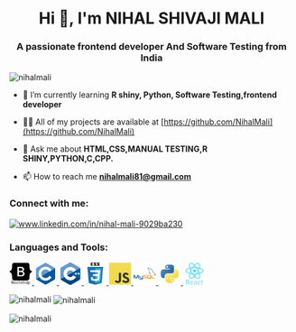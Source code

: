 <h1 align="center">Hi 👋, I'm NIHAL SHIVAJI MALI</h1>
<h3 align="center">A passionate frontend developer And Software Testing from India</h3>

<p align="left"> <img src="https://komarev.com/ghpvc/?username=nihalmali&label=Profile%20views&color=0e75b6&style=flat" alt="nihalmali" /> </p>

- 🌱 I’m currently learning **R shiny, Python, Software Testing,frontend developer**

- 👨‍💻 All of my projects are available at [https://github.com/NihalMali](https://github.com/NihalMali)

- 💬 Ask me about **HTML,CSS,MANUAL TESTING,R SHINY,PYTHON,C,CPP.**

- 📫 How to reach me **nihalmali81@gmail.com**

<h3 align="left">Connect with me:</h3>
<p align="left">
<a href="https://linkedin.com/in/www.linkedin.com/in/nihal-mali-9029ba230" ><img align="center" src="https://raw.githubusercontent.com/rahuldkjain/github-profile-readme-generator/master/src/images/icons/Social/linked-in-alt.svg" alt="www.linkedin.com/in/nihal-mali-9029ba230" height="30" width="40" /></a>
</p>

<h3 align="left">Languages and Tools:</h3>
<p align="left"> <a href="https://getbootstrap.com" target="_blank" rel="noreferrer"> <img src="https://raw.githubusercontent.com/devicons/devicon/master/icons/bootstrap/bootstrap-plain-wordmark.svg" alt="bootstrap" width="40" height="40"/> </a> <a href="https://www.cprogramming.com/" target="_blank" rel="noreferrer"> <img src="https://raw.githubusercontent.com/devicons/devicon/master/icons/c/c-original.svg" alt="c" width="40" height="40"/> </a> <a href="https://www.w3schools.com/cpp/" target="_blank" rel="noreferrer"> <img src="https://raw.githubusercontent.com/devicons/devicon/master/icons/cplusplus/cplusplus-original.svg" alt="cplusplus" width="40" height="40"/> </a> <a href="https://www.w3schools.com/css/" target="_blank" rel="noreferrer"> <img src="https://raw.githubusercontent.com/devicons/devicon/master/icons/css3/css3-original-wordmark.svg" alt="css3" width="40" height="40"/> </a> <a href="https://developer.mozilla.org/en-US/docs/Web/JavaScript" target="_blank" rel="noreferrer"> <img src="https://raw.githubusercontent.com/devicons/devicon/master/icons/javascript/javascript-original.svg" alt="javascript" width="40" height="40"/> </a> <a href="https://www.mysql.com/" target="_blank" rel="noreferrer"> <img src="https://raw.githubusercontent.com/devicons/devicon/master/icons/mysql/mysql-original-wordmark.svg" alt="mysql" width="40" height="40"/> </a> <a href="https://www.python.org" target="_blank" rel="noreferrer"> <img src="https://raw.githubusercontent.com/devicons/devicon/master/icons/python/python-original.svg" alt="python" width="40" height="40"/> </a> <a href="https://reactjs.org/" target="_blank" rel="noreferrer"> <img src="https://raw.githubusercontent.com/devicons/devicon/master/icons/react/react-original-wordmark.svg" alt="react" width="40" height="40"/> </a> </p>

<p><img align="left" src="https://github-readme-stats.vercel.app/api/top-langs?username=nihalmali&show_icons=true&locale=en&layout=compact" alt="nihalmali" /></p>

<p>&nbsp;<img align="center" src="https://github-readme-stats.vercel.app/api?username=nihalmali&show_icons=true&locale=en" alt="nihalmali" /></p>

<p><img align="center" src="https://github-readme-streak-stats.herokuapp.com/?user=nihalmali&" alt="nihalmali" /></p>
